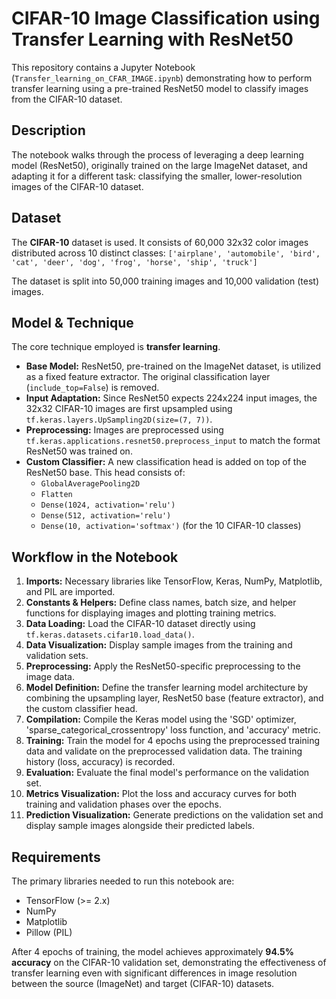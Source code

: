 # CIFAR-10 Image Classification using Transfer Learning with ResNet50

This repository contains a Jupyter Notebook (`Transfer_learning_on_CFAR_IMAGE.ipynb`) demonstrating how to perform transfer learning using a pre-trained ResNet50 model to classify images from the CIFAR-10 dataset.

## Description

The notebook walks through the process of leveraging a deep learning model (ResNet50), originally trained on the large ImageNet dataset, and adapting it for a different task: classifying the smaller, lower-resolution images of the CIFAR-10 dataset.

## Dataset

The **CIFAR-10** dataset is used. It consists of 60,000 32x32 color images distributed across 10 distinct classes:
`['airplane', 'automobile', 'bird', 'cat', 'deer', 'dog', 'frog', 'horse', 'ship', 'truck']`

The dataset is split into 50,000 training images and 10,000 validation (test) images.

## Model & Technique

The core technique employed is **transfer learning**.

-   **Base Model:** ResNet50, pre-trained on the ImageNet dataset, is utilized as a fixed feature extractor. The original classification layer (`include_top=False`) is removed.
-   **Input Adaptation:** Since ResNet50 expects 224x224 input images, the 32x32 CIFAR-10 images are first upsampled using `tf.keras.layers.UpSampling2D(size=(7, 7))`.
-   **Preprocessing:** Images are preprocessed using `tf.keras.applications.resnet50.preprocess_input` to match the format ResNet50 was trained on.
-   **Custom Classifier:** A new classification head is added on top of the ResNet50 base. This head consists of:
    -   `GlobalAveragePooling2D`
    -   `Flatten`
    -   `Dense(1024, activation='relu')`
    -   `Dense(512, activation='relu')`
    -   `Dense(10, activation='softmax')` (for the 10 CIFAR-10 classes)

## Workflow in the Notebook

1.  **Imports:** Necessary libraries like TensorFlow, Keras, NumPy, Matplotlib, and PIL are imported.
2.  **Constants & Helpers:** Define class names, batch size, and helper functions for displaying images and plotting training metrics.
3.  **Data Loading:** Load the CIFAR-10 dataset directly using `tf.keras.datasets.cifar10.load_data()`.
4.  **Data Visualization:** Display sample images from the training and validation sets.
5.  **Preprocessing:** Apply the ResNet50-specific preprocessing to the image data.
6.  **Model Definition:** Define the transfer learning model architecture by combining the upsampling layer, ResNet50 base (feature extractor), and the custom classifier head.
7.  **Compilation:** Compile the Keras model using the 'SGD' optimizer, 'sparse_categorical_crossentropy' loss function, and 'accuracy' metric.
8.  **Training:** Train the model for 4 epochs using the preprocessed training data and validate on the preprocessed validation data. The training history (loss, accuracy) is recorded.
9.  **Evaluation:** Evaluate the final model's performance on the validation set.
10. **Metrics Visualization:** Plot the loss and accuracy curves for both training and validation phases over the epochs.
11. **Prediction Visualization:** Generate predictions on the validation set and display sample images alongside their predicted labels.

## Requirements

The primary libraries needed to run this notebook are:
-   TensorFlow (>= 2.x)
-   NumPy
-   Matplotlib
-   Pillow (PIL)


After 4 epochs of training, the model achieves approximately **94.5% accuracy** on the CIFAR-10 validation set, demonstrating the effectiveness of transfer learning even with significant differences in image resolution between the source (ImageNet) and target (CIFAR-10) datasets.
